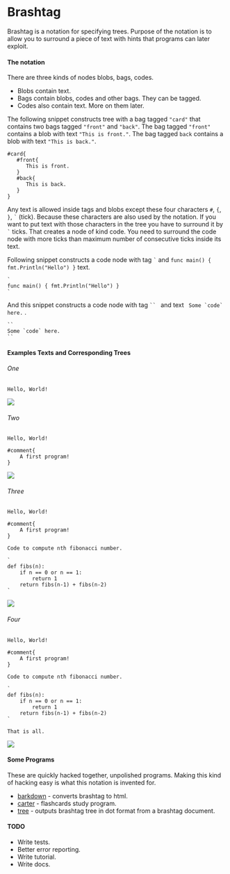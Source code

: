 # Brashtag

Brashtag is a notation for specifying trees. Purpose of the notation is to allow you to 
surround a piece of text with hints that programs can later exploit.

#### The notation
There are three kinds of nodes blobs, bags, codes.

- Blobs contain text. 
- Bags contain blobs, codes and other bags. They can be tagged.
- Codes also contain text. More on them later.

The following snippet constructs tree with a bag tagged `"card"` that contains 
two bags tagged `"front"` and `"back"`. The bag tagged `"front"` contains a blob 
with text `"This is front."`. The bag tagged `back` contains a blob with text 
`"This is back."`.

```
#card{
   #front{
      This is front.
   } 
   #back{
      This is back.
   }
}
``` 

Any text is allowed inside tags and blobs except these four characters `#`, `{`, `}`, 
``` ` ``` (tick). 
Because these characters are also used by the notation. If you want to 
put text with those characters in the tree you have to surround it by ``` ` ``` ticks. That creates 
a node of kind code. You need to surround the code node with more ticks than maximum
number of consecutive ticks inside its text. 

Following snippet constructs a code node with tag ``` ` ``` and `func main() { fmt.Println("Hello") }` text.

```
`
func main() { fmt.Println("Hello") }
`
```

And this snippet constructs a code node with tag ``` `` 
``` and text ``` Some `code` here.``` .
```
``
Some `code` here.
``
```

#### Examples Texts and Corresponding Trees 

###### One
```
Hello, World!
```
![](./examples/a.png)



###### Two
```
Hello, World!

#comment{
    A first program!
}
```
![](./examples/b.png)

###### Three
```
Hello, World!

#comment{
    A first program!
}

Code to compute nth fibonacci number.

`
def fibs(n):
    if n == 0 or n == 1:
        return 1
    return fibs(n-1) + fibs(n-2)
`
```
![](./examples/c.png)

###### Four
```
Hello, World!

#comment{
    A first program!
}

Code to compute nth fibonacci number.

`
def fibs(n):
    if n == 0 or n == 1:
        return 1
    return fibs(n-1) + fibs(n-2)
`

That is all.
```

![](./examples/d.png)

#### Some Programs

These are quickly hacked together, unpolished programs. 
Making this kind of hacking easy is what this notation is invented for. 

- [barkdown](https://github.com/pratikdeoghare/barkdown-apps/cmd/barkdown) - converts brashtag to html. 
- [carter](https://github.com/pratikdeoghare/barkdown-apps/cmd/carter) - flashcards study program. 
- [tree](https://github.com/pratikdeoghare/barkdown-apps/cmd/todot) - outputs brashtag tree in dot format from a brashtag document.


#### TODO
- Write tests. 
- Better error reporting. 
- Write tutorial. 
- Write docs.